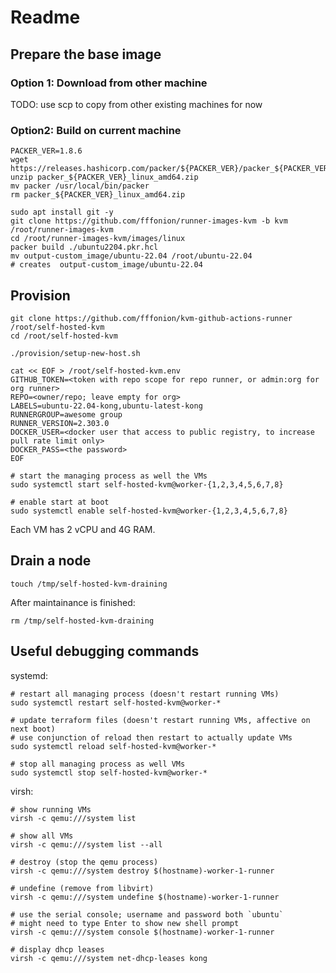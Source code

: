 # Readme

## Prepare the base image

### Option 1: Download from other machine

TODO: use scp to copy from other existing machines for now

### Option2: Build on current machine

```shell
PACKER_VER=1.8.6
wget https://releases.hashicorp.com/packer/${PACKER_VER}/packer_${PACKER_VER}_linux_amd64.zip
unzip packer_${PACKER_VER}_linux_amd64.zip
mv packer /usr/local/bin/packer
rm packer_${PACKER_VER}_linux_amd64.zip

sudo apt install git -y
git clone https://github.com/fffonion/runner-images-kvm -b kvm /root/runner-images-kvm
cd /root/runner-images-kvm/images/linux
packer build ./ubuntu2204.pkr.hcl
mv output-custom_image/ubuntu-22.04 /root/ubuntu-22.04
# creates  output-custom_image/ubuntu-22.04
``` 

## Provision

```shell
git clone https://github.com/fffonion/kvm-github-actions-runner /root/self-hosted-kvm
cd /root/self-hosted-kvm

./provision/setup-new-host.sh

cat << EOF > /root/self-hosted-kvm.env
GITHUB_TOKEN=<token with repo scope for repo runner, or admin:org for org runner>
REPO=<owner/repo; leave empty for org>
LABELS=ubuntu-22.04-kong,ubuntu-latest-kong
RUNNERGROUP=awesome group
RUNNER_VERSION=2.303.0
DOCKER_USER=<docker user that access to public registry, to increase pull rate limit only>
DOCKER_PASS=<the password>
EOF

# start the managing process as well the VMs
sudo systemctl start self-hosted-kvm@worker-{1,2,3,4,5,6,7,8}

# enable start at boot
sudo systemctl enable self-hosted-kvm@worker-{1,2,3,4,5,6,7,8}
```

Each VM has 2 vCPU and 4G RAM.

## Drain a node

```shell
touch /tmp/self-hosted-kvm-draining
```

After maintainance is finished:

```shell
rm /tmp/self-hosted-kvm-draining
```

## Useful debugging commands

systemd:

```shell
# restart all managing process (doesn't restart running VMs)
sudo systemctl restart self-hosted-kvm@worker-*

# update terraform files (doesn't restart running VMs, affective on next boot)
# use conjunction of reload then restart to actually update VMs
sudo systemctl reload self-hosted-kvm@worker-*

# stop all managing process as well VMs
sudo systemctl stop self-hosted-kvm@worker-*
```

virsh:

```shell
# show running VMs
virsh -c qemu:///system list

# show all VMs
virsh -c qemu:///system list --all

# destroy (stop the qemu process)
virsh -c qemu:///system destroy $(hostname)-worker-1-runner

# undefine (remove from libvirt)
virsh -c qemu:///system undefine $(hostname)-worker-1-runner

# use the serial console; username and password both `ubuntu`
# might need to type Enter to show new shell prompt
virsh -c qemu:///system console $(hostname)-worker-1-runner

# display dhcp leases
virsh -c qemu:///system net-dhcp-leases kong
```
